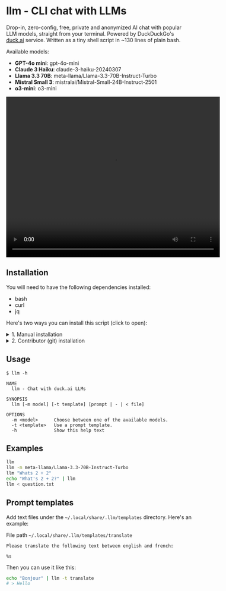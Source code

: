 # llm - CLI chat with LLMs

Drop-in, zero-config, free, private and anonymized AI chat with popular LLM models, straight from your terminal. Powered by DuckDuckGo's [duck.ai](https://duck.ai) service. Written as a tiny shell script in ~130 lines of plain bash.

Available models:

- **GPT-4o mini**: gpt-4o-mini
- **Claude 3 Haiku**: claude-3-haiku-20240307
- **Llama 3.3 70B**: meta-llama/Llama-3.3-70B-Instruct-Turbo
- **Mistral Small 3**: mistralai/Mistral-Small-24B-Instruct-2501
- **o3-mini**: o3-mini

<video width="576" height="432" controls>
  <source src="https://github.com/user-attachments/assets/4e359145-0e5a-4ed8-ba8d-bf06296fcb03" type="video/mp4">
</video>

## Installation

You will need to have the following dependencies installed:

- bash
- curl
- jq

Here's two ways you can install this script (click to open):

<details><summary>1. Manual installation </summary>

1. Download the script file from github.
2. Place it into an executable directory that's in your $PATH. For instance, `~/.local/bin/llm`
3. Make sure the file is executable. `chmod +x ~/path/to/llm`
4. Run `llm` to try it out!

</details>

<details><summary>2. Contributor (git) installation </summary>

Delete any other instance of the `llm` script on your machine, if you have any.

1. Clone this repo somewhere on your machine
2. Make the `llm` file executable. `chmod +x ~/path/to/llm`.
3. Create a symlink inside one of your `bin` directories on your maching, pointing to the script. Ex:

```sh
#         This directory should be in your executable PATH
#                                /
ln -s ~/path/to/repo/llm/llm ~/bin/llm
#                         \
#       This should point to the actual llm file
```

Now you can `git pull` to get updates, modify your running installation and contribute easily.

</details>

## Usage

```
$ llm -h

NAME
  llm - Chat with duck.ai LLMs

SYNOPSIS
  llm [-m model] [-t template] [prompt | - | < file]

OPTIONS
  -m <model>      Choose between one of the available models.
  -t <template>   Use a prompt template.
  -h              Show this help text
```

## Examples

```sh
llm
llm -m meta-llama/Llama-3.3-70B-Instruct-Turbo
llm "Whats 2 + 2"
echo "What's 2 + 2?" | llm
llm < question.txt
```

## Prompt templates

Add text files under the `~/.local/share/.llm/templates` directory. Here's an example:

File path `~/.local/share/.llm/templates/translate`

```
Please translate the following text between english and french:

%s
```

Then you can use it like this:

```sh
echo "Bonjour" | llm -t translate
# > Hello
```
